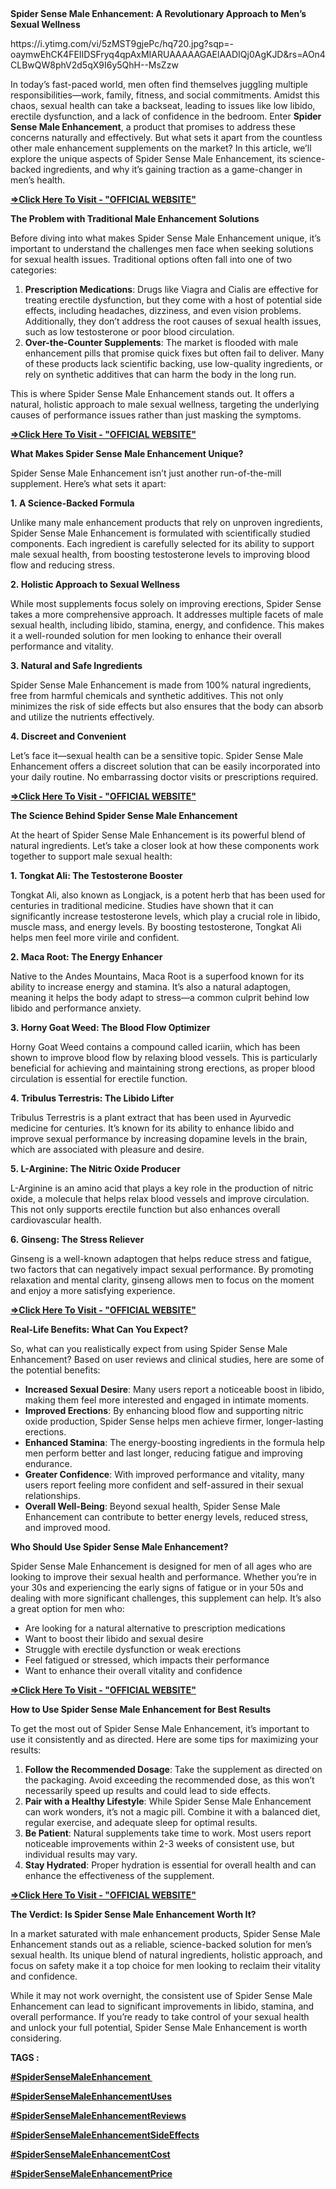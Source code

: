 <p>&nbsp;</p><p class="MsoNormal"><b>Spider Sense Male Enhancement: A Revolutionary Approach
to Men’s Sexual Wellness</b><o:p></o:p></p>
https://i.ytimg.com/vi/5zMST9gjePc/hq720.jpg?sqp=-oaymwEhCK4FEIIDSFryq4qpAxMIARUAAAAAGAElAADIQj0AgKJD&rs=AOn4CLBwQW8phV2d5qX9I6y5QhH--MsZzw
<p class="MsoNormal">In today’s fast-paced world, men often find themselves
juggling multiple responsibilities—work, family, fitness, and social
commitments. Amidst this chaos, sexual health can take a backseat, leading to
issues like low libido, erectile dysfunction, and a lack of confidence in the
bedroom. Enter&nbsp;<b>Spider Sense Male Enhancement</b>, a product that
promises to address these concerns naturally and effectively. But what sets it
apart from the countless other male enhancement supplements on the market? In
this article, we’ll explore the unique aspects of Spider Sense Male
Enhancement, its science-backed ingredients, and why it’s gaining traction as a
game-changer in men’s health.<o:p></o:p></p>

<p class="MsoNormal"><a href="https://nutraxyz.com/raam"><b>=&gt;Click Here To
Visit - "OFFICIAL WEBSITE"</b></a><o:p></o:p></p>

<p class="MsoNormal"><b>The Problem with Traditional Male Enhancement Solutions<o:p></o:p></b></p>

<p class="MsoNormal">Before diving into what makes Spider Sense Male Enhancement
unique, it’s important to understand the challenges men face when seeking
solutions for sexual health issues. Traditional options often fall into one of
two categories:<o:p></o:p></p>

<ol start="1" style="margin-top: 0cm;" type="1">
 <li class="MsoNormal" style="mso-list: l3 level1 lfo1; tab-stops: list 36.0pt;"><b>Prescription
     Medications</b>: Drugs like Viagra and Cialis are effective for treating
     erectile dysfunction, but they come with a host of potential side effects,
     including headaches, dizziness, and even vision problems. Additionally,
     they don’t address the root causes of sexual health issues, such as low
     testosterone or poor blood circulation.<o:p></o:p></li>
 <li class="MsoNormal" style="mso-list: l3 level1 lfo1; tab-stops: list 36.0pt;"><b>Over-the-Counter
     Supplements</b>: The market is flooded with male enhancement pills that
     promise quick fixes but often fail to deliver. Many of these products lack
     scientific backing, use low-quality ingredients, or rely on synthetic
     additives that can harm the body in the long run.<o:p></o:p></li>
</ol>

<p class="MsoNormal">This is where Spider Sense Male Enhancement stands out. It
offers a natural, holistic approach to male sexual wellness, targeting the
underlying causes of performance issues rather than just masking the symptoms.<o:p></o:p></p>

<p class="MsoNormal"><a href="https://nutraxyz.com/raam"><b>=&gt;Click Here To
Visit - "OFFICIAL WEBSITE"</b></a><b><o:p></o:p></b></p>

<p class="MsoNormal"><b>What Makes Spider Sense Male Enhancement Unique?<o:p></o:p></b></p>

<p class="MsoNormal">Spider Sense Male Enhancement isn’t just another
run-of-the-mill supplement. Here’s what sets it apart:<o:p></o:p></p>

<p class="MsoNormal"><b>1.&nbsp;A Science-Backed Formula<o:p></o:p></b></p>

<p class="MsoNormal">Unlike many male enhancement products that rely on unproven
ingredients, Spider Sense Male Enhancement is formulated with scientifically
studied components. Each ingredient is carefully selected for its ability to
support male sexual health, from boosting testosterone levels to improving
blood flow and reducing stress.<o:p></o:p></p>

<p class="MsoNormal"><b>2.&nbsp;Holistic Approach to Sexual Wellness<o:p></o:p></b></p>

<p class="MsoNormal">While most supplements focus solely on improving erections,
Spider Sense takes a more comprehensive approach. It addresses multiple facets
of male sexual health, including libido, stamina, energy, and confidence. This
makes it a well-rounded solution for men looking to enhance their overall
performance and vitality.<o:p></o:p></p>

<p class="MsoNormal"><b>3.&nbsp;Natural and Safe Ingredients<o:p></o:p></b></p>

<p class="MsoNormal">Spider Sense Male Enhancement is made from 100% natural
ingredients, free from harmful chemicals and synthetic additives. This not only
minimizes the risk of side effects but also ensures that the body can absorb
and utilize the nutrients effectively.<o:p></o:p></p>

<p class="MsoNormal"><b>4.&nbsp;Discreet and Convenient<o:p></o:p></b></p>

<p class="MsoNormal">Let’s face it—sexual health can be a sensitive topic. Spider
Sense Male Enhancement offers a discreet solution that can be easily
incorporated into your daily routine. No embarrassing doctor visits or
prescriptions required.<o:p></o:p></p>

<p class="MsoNormal"><a href="https://nutraxyz.com/raam"><b>=&gt;Click Here To
Visit - "OFFICIAL WEBSITE"</b></a><b><o:p></o:p></b></p>

<p class="MsoNormal"><b>The Science Behind Spider Sense Male Enhancement<o:p></o:p></b></p>

<p class="MsoNormal">At the heart of Spider Sense Male Enhancement is its
powerful blend of natural ingredients. Let’s take a closer look at how these
components work together to support male sexual health:<o:p></o:p></p>

<p class="MsoNormal"><b>1.&nbsp;Tongkat Ali: The Testosterone Booster<o:p></o:p></b></p>

<p class="MsoNormal">Tongkat Ali, also known as Longjack, is a potent herb that
has been used for centuries in traditional medicine. Studies have shown that it
can significantly increase testosterone levels, which play a crucial role in
libido, muscle mass, and energy levels. By boosting testosterone, Tongkat Ali
helps men feel more virile and confident.<o:p></o:p></p>

<p class="MsoNormal"><b>2.&nbsp;Maca Root: The Energy Enhancer<o:p></o:p></b></p>

<p class="MsoNormal">Native to the Andes Mountains, Maca Root is a superfood
known for its ability to increase energy and stamina. It’s also a natural
adaptogen, meaning it helps the body adapt to stress—a common culprit behind
low libido and performance anxiety.<o:p></o:p></p>

<p class="MsoNormal"><b>3.&nbsp;Horny Goat Weed: The Blood Flow Optimizer<o:p></o:p></b></p>

<p class="MsoNormal">Horny Goat Weed contains a compound called icariin, which
has been shown to improve blood flow by relaxing blood vessels. This is
particularly beneficial for achieving and maintaining strong erections, as
proper blood circulation is essential for erectile function.<o:p></o:p></p>

<p class="MsoNormal"><b>4.&nbsp;Tribulus Terrestris: The Libido Lifter<o:p></o:p></b></p>

<p class="MsoNormal">Tribulus Terrestris is a plant extract that has been used in
Ayurvedic medicine for centuries. It’s known for its ability to enhance libido
and improve sexual performance by increasing dopamine levels in the brain,
which are associated with pleasure and desire.<o:p></o:p></p>

<p class="MsoNormal"><b>5.&nbsp;L-Arginine: The Nitric Oxide Producer<o:p></o:p></b></p>

<p class="MsoNormal">L-Arginine is an amino acid that plays a key role in the
production of nitric oxide, a molecule that helps relax blood vessels and
improve circulation. This not only supports erectile function but also enhances
overall cardiovascular health.<o:p></o:p></p>

<p class="MsoNormal"><b>6.&nbsp;Ginseng: The Stress Reliever<o:p></o:p></b></p>

<p class="MsoNormal">Ginseng is a well-known adaptogen that helps reduce stress
and fatigue, two factors that can negatively impact sexual performance. By
promoting relaxation and mental clarity, ginseng allows men to focus on the
moment and enjoy a more satisfying experience.<o:p></o:p></p>

<p class="MsoNormal"><a href="https://nutraxyz.com/raam"><b>=&gt;Click Here To
Visit - "OFFICIAL WEBSITE"</b></a><b><o:p></o:p></b></p>

<p class="MsoNormal"><b>Real-Life Benefits: What Can You Expect?<o:p></o:p></b></p>

<p class="MsoNormal">So, what can you realistically expect from using Spider
Sense Male Enhancement? Based on user reviews and clinical studies, here are
some of the potential benefits:<o:p></o:p></p>

<ul style="margin-top: 0cm;" type="disc">
 <li class="MsoNormal" style="mso-list: l2 level1 lfo2; tab-stops: list 36.0pt;"><b>Increased
     Sexual Desire</b>: Many users report a noticeable boost in libido, making
     them feel more interested and engaged in intimate moments.<o:p></o:p></li>
 <li class="MsoNormal" style="mso-list: l2 level1 lfo2; tab-stops: list 36.0pt;"><b>Improved
     Erections</b>: By enhancing blood flow and supporting nitric oxide
     production, Spider Sense helps men achieve firmer, longer-lasting
     erections.<o:p></o:p></li>
 <li class="MsoNormal" style="mso-list: l2 level1 lfo2; tab-stops: list 36.0pt;"><b>Enhanced
     Stamina</b>: The energy-boosting ingredients in the formula help men
     perform better and last longer, reducing fatigue and improving endurance.<o:p></o:p></li>
 <li class="MsoNormal" style="mso-list: l2 level1 lfo2; tab-stops: list 36.0pt;"><b>Greater
     Confidence</b>: With improved performance and vitality, many users report
     feeling more confident and self-assured in their sexual relationships.<o:p></o:p></li>
 <li class="MsoNormal" style="mso-list: l2 level1 lfo2; tab-stops: list 36.0pt;"><b>Overall
     Well-Being</b>: Beyond sexual health, Spider Sense Male Enhancement can
     contribute to better energy levels, reduced stress, and improved mood.<o:p></o:p></li>
</ul>

<p class="MsoNormal"><b>Who Should Use Spider Sense Male Enhancement?<o:p></o:p></b></p>

<p class="MsoNormal">Spider Sense Male Enhancement is designed for men of all
ages who are looking to improve their sexual health and performance. Whether
you’re in your 30s and experiencing the early signs of fatigue or in your 50s
and dealing with more significant challenges, this supplement can help. It’s
also a great option for men who:<o:p></o:p></p>

<ul style="margin-top: 0cm;" type="disc">
 <li class="MsoNormal" style="mso-list: l1 level1 lfo3; tab-stops: list 36.0pt;">Are
     looking for a natural alternative to prescription medications<o:p></o:p></li>
 <li class="MsoNormal" style="mso-list: l1 level1 lfo3; tab-stops: list 36.0pt;">Want
     to boost their libido and sexual desire<o:p></o:p></li>
 <li class="MsoNormal" style="mso-list: l1 level1 lfo3; tab-stops: list 36.0pt;">Struggle
     with erectile dysfunction or weak erections<o:p></o:p></li>
 <li class="MsoNormal" style="mso-list: l1 level1 lfo3; tab-stops: list 36.0pt;">Feel
     fatigued or stressed, which impacts their performance<o:p></o:p></li>
 <li class="MsoNormal" style="mso-list: l1 level1 lfo3; tab-stops: list 36.0pt;">Want
     to enhance their overall vitality and confidence<o:p></o:p></li>
</ul>

<p class="MsoNormal"><a href="https://nutraxyz.com/raam"><b>=&gt;Click Here To
Visit - "OFFICIAL WEBSITE"</b></a><b><o:p></o:p></b></p>

<p class="MsoNormal"><b>How to Use Spider Sense Male Enhancement for Best Results<o:p></o:p></b></p>

<p class="MsoNormal">To get the most out of Spider Sense Male Enhancement, it’s
important to use it consistently and as directed. Here are some tips for
maximizing your results:<o:p></o:p></p>

<ol start="1" style="margin-top: 0cm;" type="1">
 <li class="MsoNormal" style="mso-list: l0 level1 lfo4; tab-stops: list 36.0pt;"><b>Follow
     the Recommended Dosage</b>: Take the supplement as directed on the
     packaging. Avoid exceeding the recommended dose, as this won’t necessarily
     speed up results and could lead to side effects.<o:p></o:p></li>
 <li class="MsoNormal" style="mso-list: l0 level1 lfo4; tab-stops: list 36.0pt;"><b>Pair
     with a Healthy Lifestyle</b>: While Spider Sense Male Enhancement can work
     wonders, it’s not a magic pill. Combine it with a balanced diet, regular
     exercise, and adequate sleep for optimal results.<o:p></o:p></li>
 <li class="MsoNormal" style="mso-list: l0 level1 lfo4; tab-stops: list 36.0pt;"><b>Be
     Patient</b>: Natural supplements take time to work. Most users report
     noticeable improvements within 2-3 weeks of consistent use, but individual
     results may vary.<o:p></o:p></li>
 <li class="MsoNormal" style="mso-list: l0 level1 lfo4; tab-stops: list 36.0pt;"><b>Stay
     Hydrated</b>: Proper hydration is essential for overall health and can
     enhance the effectiveness of the supplement.<o:p></o:p></li>
</ol>

<p class="MsoNormal"><a href="https://nutraxyz.com/raam"><b>=&gt;Click Here To
Visit - "OFFICIAL WEBSITE"</b></a><b><o:p></o:p></b></p>

<p class="MsoNormal"><b>The Verdict: Is Spider Sense Male Enhancement Worth It?<o:p></o:p></b></p>

<p class="MsoNormal">In a market saturated with male enhancement products, Spider
Sense Male Enhancement stands out as a reliable, science-backed solution for
men’s sexual health. Its unique blend of natural ingredients, holistic
approach, and focus on safety make it a top choice for men looking to reclaim
their vitality and confidence.<o:p></o:p></p>

<p class="MsoNormal">While it may not work overnight, the consistent use of
Spider Sense Male Enhancement can lead to significant improvements in libido,
stamina, and overall performance. If you’re ready to take control of your
sexual health and unlock your full potential, Spider Sense Male Enhancement is
worth considering.<o:p></o:p></p>

<p class="MsoNormal"><b>TAGS : </b><o:p></o:p></p>

<p class="MsoNormal"><b><a href="https://nutraxyz.com/raam" target="_blank">#SpiderSenseMaleEnhancement&nbsp;<span style="font-weight: normal;"><o:p></o:p></span></a></b></p>

<p class="MsoNormal"><b><a href="https://nutraxyz.com/raam" target="_blank">#SpiderSenseMaleEnhancementUses<span style="font-weight: normal;"><o:p></o:p></span></a></b></p>

<p class="MsoNormal"><b><a href="https://nutraxyz.com/raam" target="_blank">#SpiderSenseMaleEnhancementReviews<span style="font-weight: normal;"><o:p></o:p></span></a></b></p>

<p class="MsoNormal"><b><a href="https://nutraxyz.com/raam" target="_blank">#SpiderSenseMaleEnhancementSideEffects<span style="font-weight: normal;"><o:p></o:p></span></a></b></p>

<p class="MsoNormal"><b><a href="https://nutraxyz.com/raam" target="_blank">#SpiderSenseMaleEnhancementCost<span style="font-weight: normal;"><o:p></o:p></span></a></b></p>

<p class="MsoNormal"><b><a href="https://nutraxyz.com/raam" target="_blank">#SpiderSenseMaleEnhancementPrice<span style="font-weight: normal;"><o:p></o:p></span></a></b></p>

<p class="MsoNormal"><o:p>&nbsp;</o:p></p>

<p class="MsoNormal"><o:p>&nbsp;</o:p></p>
